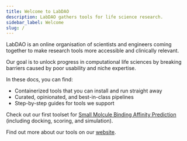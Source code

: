 ```yaml
---
title: Welcome to LabDAO
description: LabDAO gathers tools for life science research.
sidebar_label: Welcome
slug: /
---
```


LabDAO is an online organisation of scientists and engineers coming together to make research tools more accessible and clinically relevant. 

Our goal is to unlock progress in computational life sciences by breaking barriers caused by poor usability and niche expertise.

In these docs, you can find: 

- Containerized tools that you can install and run straight away
- Curated, opinionated, and best-in-class pipelines
- Step-by-step guides for tools we support

Check out our first toolset for [Small Molcule Binding Affinity Prediction](https://docs.labdao.xyz/affinity-prediction) (including docking, scoring, and simulation).

Find out more about our tools on our [website](https://labdao.xyz/tools).